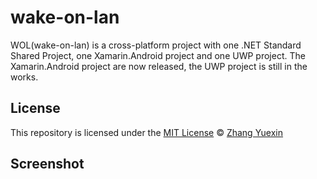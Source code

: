 # wake-on-lan
WOL(wake-on-lan) is a cross-platform project with one .NET Standard Shared Project, one Xamarin.Android project and one UWP project. The Xamarin.Android project are now released, the UWP project is still in the works.

## License
This repository is licensed under the [MIT License](https://github.com/ZhangGaoxing/wake-on-lan/blob/master/LICENSE) © [Zhang Yuexin](https://zhangyue.xin)

## Screenshot

